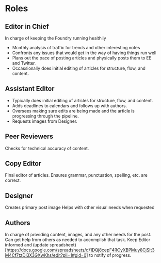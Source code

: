 # Roles

## Editor in Chief
In charge of keeping the Foundry running healthily
- Monthly analysis of traffic for trends and other interesting notes
- Confronts any issues that would get in the way of having things run well
- Plans out the pace of posting articles and physically posts them to EE and Twitter.
- Occassionally does initial editing of articles for structure, flow, and content.

## Assistant Editor
- Typically does initial editing of articles for structure, flow, and content.
- Adds deadlines to calendars and follows up with authors.
- Oversees making sure edits are being made and the article is progressing through the pipeline.
- Requests images from Designer.

## Peer Reviewers
Checks for technical accuracy of content.

## Copy Editor
Final editor of articles. Ensures grammar, punctuation, spelling, etc. are correct.

## Designer
Creates primary post image
Helps with other visual needs when requested

## Authors
In charge of providing content, images, and any other needs for the post. 
Can get help from others as needed to accomplish that task.
Keep Editor informed and (update spreadsheet)[https://docs.google.com/spreadsheets/d/1DQj8cepF4RCyXBPMuy8CjSIt3M4Cf7tzDl3X3GXwKhs/edit?pli=1#gid=0] to notify of progress.
